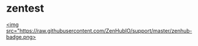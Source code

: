 # zentest
<a href="https://zenhub.com"><img src="https://raw.githubusercontent.com/ZenHubIO/support/master/zenhub-badge.png>

